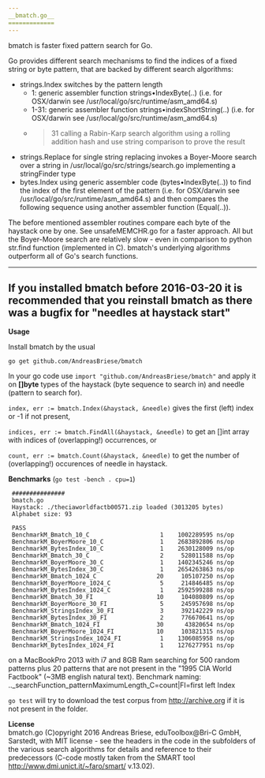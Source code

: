 ```yaml
---
__bmatch.go__
=============
---
```


bmatch is faster fixed pattern search for Go.

Go provides different search mechanisms to find the indices of a fixed string or byte pattern, that are backed by different search algorithms:

* strings.Index switches by the pattern length 
	* 1: generic assembler function strings•IndexByte(..) (i.e. for OSX/darwin see /usr/local/go/src/runtime/asm_amd64.s)
	* 1-31: generic assembler function strings•indexShortString(..) (i.e. for OSX/darwin see /usr/local/go/src/runtime/asm_amd64.s)
	* >31 calling a Rabin-Karp search algorithm using a rolling addition hash and use string comparison to prove the result 
* strings.Replace for single string replacing invokes a Boyer-Moore search over a string in /usr/local/go/src/strings/search.go implementing a stringFinder type
* bytes.Index using generic assembler code (bytes•IndexByte(..)) to find the index of the first element of the pattern (i.e. for OSX/darwin see /usr/local/go/src/runtime/asm_amd64.s) and then compares the following sequence using another assembler function (Equal(..)).

The before mentioned assembler routines compare each byte of the haystack one by one. See unsafeMEMCHR.go for a faster approach. 
All but the Boyer-Moore search are relatively slow - even in comparison to python str.find function (implemented in C).
bmatch's underlying algorithms outperform all of Go's search functions.

---
__If you installed bmatch before 2016-03-20 it is recommended that you reinstall bmatch as there was a bugfix for "needles at haystack start"__ 
---


__Usage__

Install bmatch by the usual

    go get github.com/AndreasBriese/bmatch

In your go code use `import "github.com/AndreasBriese/bmatch"` and apply it on **[]byte** types of the haystack (byte sequence to search in) and needle (pattern to search for).

`index, err := bmatch.Index(&haystack, &needle)` gives the first (left) index or -1 if not present,

`indices, err := bmatch.FindAll(&haystack, &needle)` to get an []int array with indices of (overlapping!) occurrences, or

`count, err := bmatch.Count(&haystack, &needle)` to get the number of (overlapping!) occurences of needle in haystack.

__Benchmarks__ (`go test -bench . cpu=1`)

	 ###############
	 bmatch.go
	 Haystack: ./theciaworldfactb00571.zip loaded (3013205 bytes)
	 Alphabet size: 93
	 
	 PASS
	 BenchmarkM_Bmatch_10_C          	       1	1002289595 ns/op 
	 BenchmarkM_BoyerMoore_10_C       	       1	2683892806 ns/op
	 BenchmarkM_BytesIndex_10_C       	       1	2630128009 ns/op
	 BenchmarkM_Bmatch_30_C           	       2	 528011588 ns/op
	 BenchmarkM_BoyerMoore_30_C       	       1	1402345246 ns/op
	 BenchmarkM_BytesIndex_30_C       	       1	2654263863 ns/op
	 BenchmarkM_Bmatch_1024_C         	      20	 105107250 ns/op
	 BenchmarkM_BoyerMoore_1024_C     	       5	 214846485 ns/op
	 BenchmarkM_BytesIndex_1024_C     	       1	2592599288 ns/op
	 BenchmarkM_Bmatch_30_FI        	      10	 104080809 ns/op
	 BenchmarkM_BoyerMoore_30_FI    	       5	 245957698 ns/op
	 BenchmarkM_StringsIndex_30_FI  	       3	 392142229 ns/op
	 BenchmarkM_BytesIndex_30_FI    	       2	 776670641 ns/op
	 BenchmarkM_Bmatch_1024_FI      	      30	  43820654 ns/op
	 BenchmarkM_BoyerMoore_1024_FI  	      10	 103821315 ns/op
	 BenchmarkM_StringsIndex_1024_FI	       1	1306085958 ns/op
	 BenchmarkM_BytesIndex_1024_FI  	       1	1276277951 ns/op
 
 on a MacBookPro 2013 with i7 and 8GB Ram searching for 500 random patterns plus 20 patterns that are not present in the "1995 CIA World Factbook" (~3MB english natural text). Benchmark naming: .._searchFunction_patternMaximumLength_C=count|FI=first left Index
 
 `go test` will try to download the test corpus from http://archive.org if it is not present in the folder. 
 
 __License__   
 bmatch.go (C)opyright 2016 Andreas Briese, eduToolbox@Bri-C GmbH, Sarstedt, with MIT license - see the headers in the code in the subfolders of the various search algorithms for details and reference to their predecessors (C-code mostly taken from the SMART tool http://www.dmi.unict.it/~faro/smart/ v.13.02). 
 
